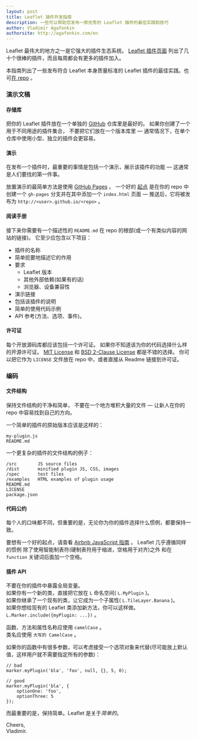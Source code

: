 ```yaml
---
layout: post
title: Leaflet 插件开发指南
description: 一些可以帮助您发布一款优秀的 Leaflet 插件的最佳实践和技巧
author: Vladimir Agafonkin
authorsite: http://agafonkin.com/en
---
```


Leaflet 最伟大的地方之一是它强大的插件生态系统。
[Leaflet 插件页面](https://leafletjs.com/plugins.html) 列出了几十个很棒的插件，而且每周都会有更多的插件加入。

本指南列出了一些发布符合 Leaflet 本身质量标准的 Leaflet 插件的最佳实践。也可[在 repo](https://github.com/Leaflet/Leaflet/blob/master/PLUGIN-GUIDE.md) 。

### 演示文稿

#### 存储库

把你的 Leaflet 插件放在一个单独的 [GitHub](http://github.com) 仓库里是最好的。
如果你创建了一个用于不同用途的插件集合，
不要把它们放在一个版本库里 &mdash;
通常情况下，在单个仓库中使用小型、独立的插件会更容易。

#### 演示

在发布一个插件时，最重要的事情是包括一个演示，展示该插件的功能 &mdash;
这通常是人们要找的第一件事。

放置演示的最简单方法是使用 [GitHub Pages](http://pages.github.com/) 。
一个好的 [起点](https://help.github.com/articles/creating-project-pages-manually) 是在你的 repo 中创建一个 `gh-pages` 分支并在其中添加一个 `index.html` 页面 &mdash;
推送后，它将被发布为 `http://<user>.github.io/<repo>` 。

#### 阅读手册

接下来你需要有一个描述性的 `README.md` 在 repo 的根部(或一个有类似内容的网站的链接)。
它至少应包含以下项目：

- 插件的名称
- 简单扼要地描述它的作用
- 要求
	- Leaflet 版本
	- 其他外部依赖(如果有的话)
	- 浏览器、设备兼容性
- 演示链接
- 包括该插件的说明
- 简单的使用代码示例
- API 参考(方法、选项、事件)。

#### 许可证

每个开放源码库都应该包括一个许可证。
如果你不知道该为你的代码选择什么样的开源许可证。
[MIT License](http://opensource.org/licenses/MIT) 和 [BSD 2-Clause License](http://opensource.org/licenses/BSD-2-Clause) 都是不错的选择。
你可以把它作为 `LICENSE` 文件放在 repo 中，或者直接从 Readme 链接到许可证。

### 编码

#### 文件结构

保持文件结构的干净和简单，
不要在一个地方堆积大量的文件 &mdash;
让新人在你的 repo 中容易找到自己的方向。

一个简单的插件的原始版本应该是这样的：

	my-plugin.js
	README.md

一个更复杂的插件的文件结构的例子：

	/src        JS source files
	/dist       minified plugin JS, CSS, images
	/spec       test files
	/examples   HTML examples of plugin usage
	README.md
	LICENSE
	package.json

#### 代码公约

每个人的口味都不同，但重要的是，无论你为你的插件选择什么惯例，都要保持一致。

要想有一个好的起点，请查看 [Airbnb JavaScript 指南](https://github.com/airbnb/javascript) 。
Leaflet 几乎遵循同样的惯例
除了使用智能制表符(硬制表符用于缩进，空格用于对齐)之外
和在 `function` 关键词后面加一个空格。

#### 插件 API

不要在你的插件中暴露全局变量。<br>
如果你有一个新的类，直接把它放在 `L` 命名空间( `L.MyPlugin` )。<br>
如果你继承了一个现有的类，让它成为一个子属性( `L.TileLayer.Banana` )。<br>
如果你想给现有的 Leaflet 类添加新方法，你可以这样做。`L.Marker.include({myPlugin: ...})` 。

函数、方法和属性名称应使用 `camelCase` 。<br>
类名应使用 `大写的 CamelCase` 。

如果你的函数中有很多参数，可以考虑接受一个选项对象来代替(尽可能放上默认值，这样用户就不需要指定所有的参数)：

	// bad
	marker.myPlugin('bla', 'foo', null, {}, 5, 0);

	// good
	marker.myPlugin('bla', {
		optionOne: 'foo',
		optionThree: 5
	});

而最重要的是，保持简单。Leaflet 是关于*简单的*。

Cheers,<br>
Vladimir.

